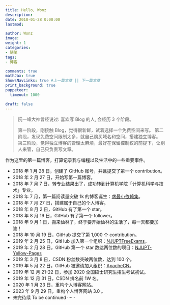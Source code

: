 ```yaml
---
title: Hello, Wonz
description: 
date: 2018-01-28 0:00:00
lastmod:

author: Wonz
image: 
weight: 1
categories:
- 随笔
tags:
- 博客

comments: true
mathJax: true
ShowsNavLinks: true #上一篇文章 || 下一篇文章
print_background: true
puppeteer:
  timeout: 1000

draft: false
---
```

> 阮一峰大神曾经说过: 喜欢写 Blog 的人, 会经历 3 个阶段。
>
> 第一阶段，刚接触 Blog，觉得很新鲜，试着选择一个免费空间来写。
> 第二阶段，发现免费空间限制太多，就自己购买域名和空间，搭建独立博客。
> 第三阶段，觉得独立博客的管理太麻烦，最好在保留控制权的前提下，让别人来管，自己只负责写文章。

作为这里的第一篇博客，打算记录我与编程以及生活中的一些重要事件。

* 2018 年 1 月 28 日，创建了 GitHub 账号，并且提交了第一个 contribution。
* 2018 年 2 月 27 日，开始写第一篇博客。
* 2018 年 7 月 7 日，转专业结果出了，成功转到计算机学院「计算机科学与技术」专业。
* 2018 年 7 月，第一篇阅读量突破 1k 的博客诞生：[求最小依赖集](https://blog.csdn.net/wonz5130/article/details/80465245)。
* 2018 年 7 月 27 日，搭建属于自己的个人博客。
* 2018 年 8 月 2 日，GitHub 有了第一个 star。
* 2018 年 8 月 19 日，GitHub 有了第一个 follower。
* 2018 年 9 月 1 日，搬来仙林了，终于要开始仙林的生活了，每一天都要加油！
* 2018 年 10 月 19 日，GitHub 提交了第 1,000 个 contribution。
* 2019 年 2 月 25 日，GitHub 加入第一个组织：[NJUPTFreeExams](https://github.com/NJUPTFreeExams)。
* 2019 年 2 月 28 日，GitHub 第一个 star 数达两位数的项目：[NJUPT-Yellow-Pages](https://github.com/Wonz5130/NJUPT-Yellow-Pages)
* 2019 年 3 月 8 日，CSDN 粉丝数突破两位数，达到 100 个。
* 2019 年 5 月 22 日，GitHub 被邀请加入组织：[ApacheCN](https://github.com/apachecn)。
* 2019 年 12 月 21-22 日，参加 2020 全国硕士研究生招生考试初试。
* 2019 年 12 月 31 日，CSDN 排名前 1W 名。
* 2020 年 1 月 23 日，重构个人博客网站。
* 2023 年 9 月 29 日，重构个人博客网站 3.0 。
* 未完待续 To be continued ······
